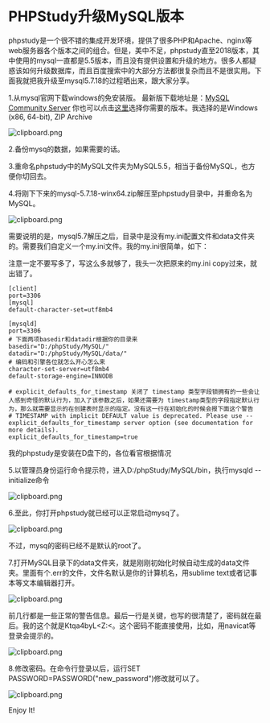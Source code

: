 # PHPStudy升级MySQL版本

phpstudy是一个很不错的集成开发环境，提供了很多PHP和Apache、nginx等web服务器各个版本之间的组合。但是，美中不足，phpstudy直至2018版本，其中使用的mysql一直都是5.5版本，而且没有提供设置和升级的地方。很多人都疑惑该如何升级数据库，而且百度搜索中的大部分方法都很复杂而且不是很实用。下面我就把我升级至mysql5.7.18的过程晒出来，跟大家分享。

1.从mysql官网下载windows的免安装版。
最新版下载地址是：[MySQL Community Server](https://dev.mysql.com/downloads/mysql/)
你也可以点击[这里](https://downloads.mysql.com/archives/community/)选择你需要的版本。我选择的是Windows (x86, 64-bit), ZIP Archive

![clipboard.png](https://segmentfault.com/img/bV6KXZ?w=1174&h=65)

2.备份mysq的数据，如果需要的话。

3.重命名phpstudy中的MySQL文件夹为MySQL5.5，相当于备份MySQL，也方便你切回去。

4.将刚下下来的mysql-5.7.18-winx64.zip解压至phpstudy目录中，并重命名为MySQL。

![clipboard.png](https://segmentfault.com/img/bV6KYV?w=385&h=266)

需要说明的是，mysql5.7解压之后，目录中是没有my.ini配置文件和data文件夹的。需要我们自定义一个my.ini文件。我的my.ini很简单，如下：  

注意一定不要写多了，写这么多就够了，我头一次把原来的my.ini copy过来，就出错了。

```
[client]
port=3306
[mysql]
default-character-set=utf8mb4

[mysqld]
port=3306
# 下面两项basedir和datadir根据你的目录来
basedir="D:/phpStudy/MySQL/"
datadir="D:/phpStudy/MySQL/data/"
# 编码和引擎各位就怎么开心怎么来
character-set-server=utf8mb4
default-storage-engine=INNODB

# explicit_defaults_for_timestamp 关闭了 timestamp 类型字段锁拥有的一些会让人感到奇怪的默认行为，加入了该参数之后，如果还需要为 timestamp类型的字段指定默认行为，那么就需要显示的在创建表时显示的指定。没有这一行在初始化的时候会报下面这个警告
# TIMESTAMP with implicit DEFAULT value is deprecated. Please use --explicit_defaults_for_timestamp server option (see documentation for more details).
explicit_defaults_for_timestamp=true
```

我的phpstudy是安装在D盘下的，各位看官根据情况

5.以管理员身份运行命令提示符，进入D:/phpStudy/MySQL/bin，执行mysqld --initialize命令

![clipboard.png](https://segmentfault.com/img/bV6K0j?w=376&h=33)

6.至此，你打开phpstudy就已经可以正常启动mysq了。

![clipboard.png](https://segmentfault.com/img/bV6K0V?w=395&h=324)

不过，mysq的密码已经不是默认的root了。

7.打开MySQL目录下的data文件夹，就是刚刚初始化时候自动生成的data文件夹。里面有个.err的文件，文件名默认是你的计算机名，用sublime text或者记事本等文本编辑器打开。

![clipboard.png](https://segmentfault.com/img/bV6K1C?w=767&h=284)

前几行都是一些正常的警告信息。最后一行是关键，也写的很清楚了，密码就在最后。我的这个就是Ktqa4byL<Z:<。这个密码不能直接使用，比如，用navicat等登录会提示的。

![clipboard.png](https://segmentfault.com/img/bV6K1N?w=724&h=129)

8.修改密码。在命令行登录以后，运行SET PASSWORD=PASSWORD("new_password")修改就可以了。

![clipboard.png](https://segmentfault.com/img/bV6K2u?w=703&h=299)

Enjoy It!